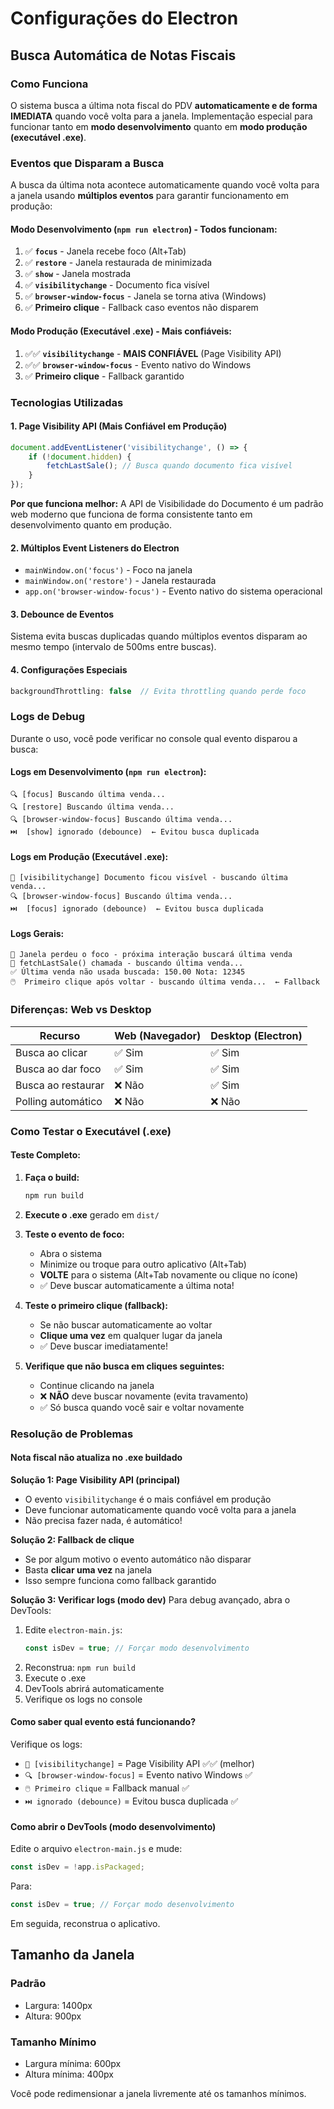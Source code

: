 # Configurações do Electron

## Busca Automática de Notas Fiscais

### Como Funciona

O sistema busca a última nota fiscal do PDV **automaticamente e de forma IMEDIATA** quando você volta para a janela. Implementação especial para funcionar tanto em **modo desenvolvimento** quanto em **modo produção (executável .exe)**.

### Eventos que Disparam a Busca

A busca da última nota acontece automaticamente quando você volta para a janela usando **múltiplos eventos** para garantir funcionamento em produção:

#### Modo Desenvolvimento (`npm run electron`) - Todos funcionam:
1. ✅ **`focus`** - Janela recebe foco (Alt+Tab)
2. ✅ **`restore`** - Janela restaurada de minimizada
3. ✅ **`show`** - Janela mostrada
4. ✅ **`visibilitychange`** - Documento fica visível
5. ✅ **`browser-window-focus`** - Janela se torna ativa (Windows)
6. ✅ **Primeiro clique** - Fallback caso eventos não disparem

#### Modo Produção (Executável .exe) - Mais confiáveis:
1. ✅✅ **`visibilitychange`** - **MAIS CONFIÁVEL** (Page Visibility API)
2. ✅✅ **`browser-window-focus`** - Evento nativo do Windows
3. ✅ **Primeiro clique** - Fallback garantido

### Tecnologias Utilizadas

#### 1. Page Visibility API (Mais Confiável em Produção)
```javascript
document.addEventListener('visibilitychange', () => {
    if (!document.hidden) {
        fetchLastSale(); // Busca quando documento fica visível
    }
});
```
**Por que funciona melhor:** A API de Visibilidade do Documento é um padrão web moderno que funciona de forma consistente tanto em desenvolvimento quanto em produção.

#### 2. Múltiplos Event Listeners do Electron
- `mainWindow.on('focus')` - Foco na janela
- `mainWindow.on('restore')` - Janela restaurada
- `app.on('browser-window-focus')` - Evento nativo do sistema operacional

#### 3. Debounce de Eventos
Sistema evita buscas duplicadas quando múltiplos eventos disparam ao mesmo tempo (intervalo de 500ms entre buscas).

#### 4. Configurações Especiais
```javascript
backgroundThrottling: false  // Evita throttling quando perde foco
```

### Logs de Debug

Durante o uso, você pode verificar no console qual evento disparou a busca:

#### Logs em Desenvolvimento (`npm run electron`):
```
🔍 [focus] Buscando última venda...
🔍 [restore] Buscando última venda...
🔍 [browser-window-focus] Buscando última venda...
⏭️  [show] ignorado (debounce)  ← Evitou busca duplicada
```

#### Logs em Produção (Executável .exe):
```
📄 [visibilitychange] Documento ficou visível - buscando última venda...
🔍 [browser-window-focus] Buscando última venda...
⏭️  [focus] ignorado (debounce)  ← Evitou busca duplicada
```

#### Logs Gerais:
```
👋 Janela perdeu o foco - próxima interação buscará última venda
🔄 fetchLastSale() chamada - buscando última venda...
✅ Última venda não usada buscada: 150.00 Nota: 12345
🖱️  Primeiro clique após voltar - buscando última venda...  ← Fallback
```

### Diferenças: Web vs Desktop

| Recurso | Web (Navegador) | Desktop (Electron) |
|---------|----------------|-------------------|
| Busca ao clicar | ✅ Sim | ✅ Sim |
| Busca ao dar foco | ✅ Sim | ✅ Sim |
| Busca ao restaurar | ❌ Não | ✅ Sim |
| Polling automático | ❌ Não | ❌ Não |

### Como Testar o Executável (.exe)

#### Teste Completo:

1. **Faça o build:**
   ```bash
   npm run build
   ```

2. **Execute o .exe** gerado em `dist/`

3. **Teste o evento de foco:**
   - Abra o sistema
   - Minimize ou troque para outro aplicativo (Alt+Tab)
   - **VOLTE** para o sistema (Alt+Tab novamente ou clique no ícone)
   - ✅ Deve buscar automaticamente a última nota!

4. **Teste o primeiro clique (fallback):**
   - Se não buscar automaticamente ao voltar
   - **Clique uma vez** em qualquer lugar da janela
   - ✅ Deve buscar imediatamente!

5. **Verifique que não busca em cliques seguintes:**
   - Continue clicando na janela
   - ❌ **NÃO** deve buscar novamente (evita travamento)
   - ✅ Só busca quando você sair e voltar novamente

### Resolução de Problemas

#### Nota fiscal não atualiza no .exe buildado

**Solução 1: Page Visibility API (principal)**
- O evento `visibilitychange` é o mais confiável em produção
- Deve funcionar automaticamente quando você volta para a janela
- Não precisa fazer nada, é automático!

**Solução 2: Fallback de clique**
- Se por algum motivo o evento automático não disparar
- Basta **clicar uma vez** na janela
- Isso sempre funciona como fallback garantido

**Solução 3: Verificar logs (modo dev)**
Para debug avançado, abra o DevTools:
1. Edite `electron-main.js`:
   ```javascript
   const isDev = true; // Forçar modo desenvolvimento
   ```
2. Reconstrua: `npm run build`
3. Execute o .exe
4. DevTools abrirá automaticamente
5. Verifique os logs no console

#### Como saber qual evento está funcionando?

Verifique os logs:
- `📄 [visibilitychange]` = Page Visibility API ✅✅ (melhor)
- `🔍 [browser-window-focus]` = Evento nativo Windows ✅
- `🖱️ Primeiro clique` = Fallback manual ✅
- `⏭️ ignorado (debounce)` = Evitou busca duplicada ✅

#### Como abrir o DevTools (modo desenvolvimento)

Edite o arquivo `electron-main.js` e mude:

```javascript
const isDev = !app.isPackaged;
```

Para:

```javascript
const isDev = true; // Forçar modo desenvolvimento
```

Em seguida, reconstrua o aplicativo.

## Tamanho da Janela

### Padrão
- Largura: 1400px
- Altura: 900px

### Tamanho Mínimo
- Largura mínima: 600px
- Altura mínima: 400px

Você pode redimensionar a janela livremente até os tamanhos mínimos.
